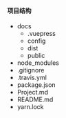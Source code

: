 #### 项目结构
 - docs
   - .vuepress
   - config
   - dist
   - public
 - node_modules
 - .gitignore
 - .travis.yml
 - package.json
 - Project.md
 - README.md
 - yarn.lock